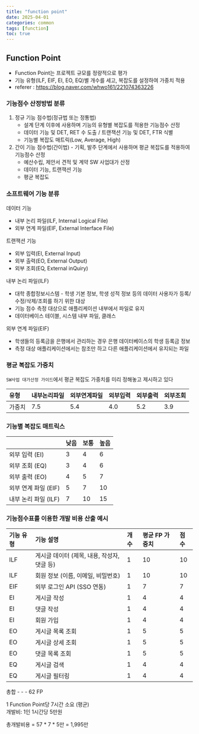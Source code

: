 ```yaml
---
title: "function point"
date: 2025-04-01
categories: common  
tags: [function]
toc: true
---
```


## Function Point
 - Function Point는 프로젝트 규모를 정량적으로 평가
 - 기능 유형(ILF, EIF, EI, EO, EQ)별 개수를 세고, 복잡도를 설정하여 가중치 적용
 - referer : https://blog.naver.com/whwo161/221074363226

### 기능점수 산정방법 분류
1. 정규 기능 점수법(정규법 또는 정통법) 
    - 설계 단계 이후에 사용하며 기능의 유형별 복잡도를 적용한 기능점수 산정 
    - 데이터 기능 및 DET, RET 수 도출 / 트랜잭션 기능 및 DET, FTR 식별
    - 기능별 복잡도 매트릭(Low, Average, High)	
2. 간이 기능 점수법(간이법) - 기획, 발주 단계에서 사용하며 평균 복잡도를 적용하여 기능점수 산정
    - 예산수립, 제안서 견적 및 계약 SW 사업대가 산정
    - 데이터 기능, 트랜잭션 기능
    - 평균 복잡도


### 소프트웨어 기능 분류
데이터 기능  
 - 내부 논리 파일(ILF, Internal Logical File)
 - 외부 연계 파일(EIF, External Interface File)  

트랜잭션 기능  
 - 외부 입력(EI, External Input)
 - 외부 출력(EO, External Output)
 - 외부 조회(EQ, External inQuiry)

내부 논리 파일(ILF)  
  - 대학 종합정보시스템 - 학생 기본 정보, 학생 성적 정보 등의 데이터 사용자가 등록/수정/삭제/조회를 하기 위한 대상  
  - 기능 점수 측정 대상으로 애플리케이션 내부에서 파일로 유지  
  - 데이터베이스 테이블, 시스템 내부 파일, 클래스    

외부 연계 파일(EIF)
  - 학생들의 등록금을 은행에서 관리하는 경우 은행 데이터베이스의 학생 등록금 정보  
  - 측정 대상 애플리케이션에서는 참조만 하고 다른 애플리케이션에서 유지되는 파일  


### 평균 복잡도 가중치

`SW사업 대가산정 가이드`에서 평균 복잡도 가중치를 미리 정해놓고 제시하고 있다  

|유형|내부논리파일|외부연계파일|외부입력|외부출력|외부조회|
|:-|:-|:-|:-|:-|:-|
|가중치|7.5|5.4|4.0|5.2|3.9|

### 기능별 복잡도 매트릭스

 
 |    | 낮음| 보통 | 높음 |
 |:-- | :-- | :-- |  :-- |
 |외부 입력 (EI)| 3 | 4 |6 |
 |외부 조회 (EQ)|  3 | 4 |6 |
 |외부 출력 (EO)| 4 | 5| 7 |
 |외부 연계 파일 (EIF)| 5 | 7 | 10 |
 |내부 논리 파일 (ILF)| 7 | 10 | 15 |


### 기능점수표를 이용한 개발 비용 산출 예시


|기능 유형|	기능 설명|	개수	|평균 FP 가중치|	점수|
 |:-- | :-- | :-- |  :-- | :-- |
|ILF|	게시글 데이터 (제목, 내용, 작성자, 댓글 등)	|1|	10	|10|
|ILF|	회원 정보 (이름, 이메일, 비밀번호)|	1|	10|	10|
|EIF	|외부 로그인 API (SSO 연동)|	1|	7	|7|
|EI|	게시글 작성|	1|	4|	4|
|EI|	댓글 작성|	1|	4|	4|
|EI|	회원 가입|	1	|4|	4|
|EO|	게시글 목록 조회|	1	|5|	5|
|EO|	게시글 상세 조회|	1|	5|	5|
|EO|	댓글 목록 조회|	1|	5|	5|
|EQ|	게시글 검색	|1	|4	|4|
|EQ|	게시글 필터링	|1	|4|	4|

총합	-	-	-	62 FP



1 Function Point당 7시간 소요 (평균)  
 개발비: 1인 1시간당 5만원  

 총개발비용 = 57 * 7 * 5만  =  1,995만  
